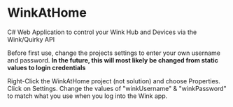 # WinkAtHome
C# Web Application to control your Wink Hub and Devices via the Wink/Quirky API

Before first use, change the projects settings to enter your own username and password.
****In the future, this will most likely be changed from static values to login credentials****

Right-Click the WinkAtHome project (not solution) and choose Properties.
Click on Settings.
Change the values of "winkUsername" & "winkPassword" to match what you use when you log into the Wink app.
